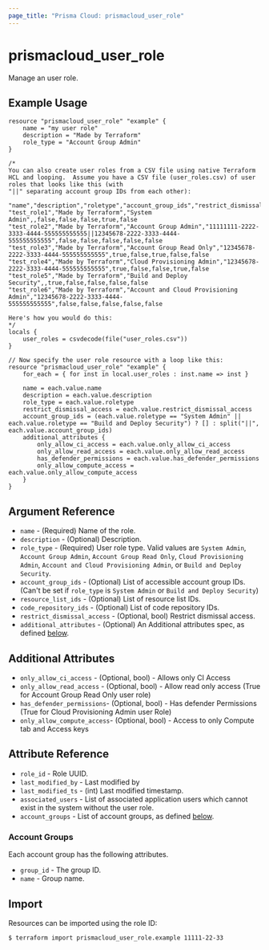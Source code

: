 ```yaml
---
page_title: "Prisma Cloud: prismacloud_user_role"
---
```


# prismacloud_user_role

Manage an user role.

## Example Usage

```hcl
resource "prismacloud_user_role" "example" {
    name = "my user role"
    description = "Made by Terraform"
    role_type = "Account Group Admin"
}

/*
You can also create user roles from a CSV file using native Terraform
HCL and looping.  Assume you have a CSV file (user_roles.csv) of user roles that looks like this (with
"||" separating account group IDs from each other):

"name","description","roletype","account_group_ids","restrict_dismissal_access","only_allow_ci_access","only_allow_read_access","has_defender_permissions","only_allow_compute_access"
"test_role1","Made by Terraform","System Admin",,false,false,false,true,false
"test_role2","Made by Terraform","Account Group Admin","11111111-2222-3333-4444-555555555555||12345678-2222-3333-4444-555555555555",false,false,false,false,false
"test_role3","Made by Terraform","Account Group Read Only","12345678-2222-3333-4444-555555555555",true,false,true,false,false
"test_role4","Made by Terraform","Cloud Provisioning Admin","12345678-2222-3333-4444-555555555555",true,false,false,true,false
"test_role5","Made by Terraform","Build and Deploy Security",,true,false,false,false,false
"test_role6","Made by Terraform","Account and Cloud Provisioning Admin","12345678-2222-3333-4444-555555555555",false,false,false,false,false

Here's how you would do this:
*/
locals {
    user_roles = csvdecode(file("user_roles.csv"))
}

// Now specify the user role resource with a loop like this:
resource "prismacloud_user_role" "example" {
    for_each = { for inst in local.user_roles : inst.name => inst }

    name = each.value.name
    description = each.value.description
    role_type = each.value.roletype
    restrict_dismissal_access = each.value.restrict_dismissal_access
    account_group_ids = (each.value.roletype == "System Admin" || each.value.roletype == "Build and Deploy Security") ? [] : split("||", each.value.account_group_ids)
    additional_attributes {
        only_allow_ci_access = each.value.only_allow_ci_access
        only_allow_read_access = each.value.only_allow_read_access
        has_defender_permissions = each.value.has_defender_permissions
        only_allow_compute_access = each.value.only_allow_compute_access
    }  
}
```

## Argument Reference

* `name` - (Required) Name of the role.
* `description` - (Optional) Description.
* `role_type` - (Required) User role type.  Valid values are `System Admin`, `Account Group Admin`, `Account Group Read Only`, `Cloud Provisioning Admin`, `Account and Cloud Provisioning Admin`, or `Build and Deploy Security`.
* `account_group_ids` - (Optional) List of accessible account group IDs. (Can't be set if `role_type` is `System Admin` or `Build and Deploy Security`)
* `resource_list_ids` - (Optional) List of resource list IDs.
* `code_repository_ids` - (Optional) List of code repository IDs.
* `restrict_dismissal_access` - (Optional, bool) Restrict dismissal access.
* `additional_attributes` - (Optional) An Additional attributes spec, as defined [below](#additional-attributes).

## Additional Attributes

* `only_allow_ci_access` - (Optional, bool) - Allows only CI Access
* `only_allow_read_access` - (Optional, bool) - Allow read only access (True for Account Group Read Only user role)
* `has_defender_permissions`- (Optional, bool) - Has defender Permissions (True for Cloud Provisioning Admin user Role)
* `only_allow_compute_access`- (Optional, bool) - Access to only Compute tab and Access keys

## Attribute Reference

* `role_id` - Role UUID.
* `last_modified_by` - Last modified by
* `last_modified_ts` - (int) Last modified timestamp.
* `associated_users` - List of associated application users which cannot exist in the system without the user role.
* `account_groups` - List of account groups, as defined [below](#account-groups).

### Account Groups

Each account group has the following attributes.

* `group_id` - The group ID.
* `name` - Group name.

## Import

Resources can be imported using the role ID:

```
$ terraform import prismacloud_user_role.example 11111-22-33
```
